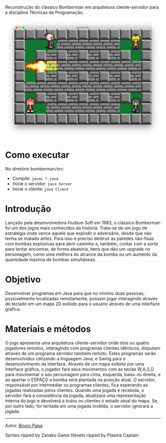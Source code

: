 Reconstrução do clássico Bomberman em arquitetura cliente-servidor para a disciplina Técnicas de Programação.

![Interface gráfica do jogo](./images/screenshot.png)

# Como executar
No diretório bomberman/src:
- Compile: `javac *.java`
- Inicie o servidor: `java Server`
- Inicie o cliente: `java Client`

# Introdução
Lançado pela desenvolvedora Hudson Soft em 1983, o clássico Bomberman foi um dos jogos mais conhecidos da história.
Trata-se de um jogo de estratégia onde vence aquele que explodir o adversário, desde que não tenha se matado antes. Para isso é preciso destruir as paredes não-fixas com bombas explosivas para abrir caminho e, também, contar com a sorte para tentar encontrar, de forma aleatória, itens que dão um upgrade no personagem, como uma melhora do alcance da bomba ou um aumento da quantidade máxima de bombas simultâneas.

# Objetivo
Desenvolver programas em Java para que no mínimo duas pessoas, possivelmente localizadas remotamente, possam jogar interagindo através do teclado em um mapa 2D exibido para o usuário através de uma interface gráfica.

# Materiais e métodos
O jogo apresenta uma arquitetura cliente-servidor onde dois ou quatro jogadores remotos, interagindo com programas clientes idênticos, disputam através de um programa servidor também remoto. Estes programas serão desenvolvidos utilizando a linguagem Java, e Swing para o desenvolvimento da interface.
Através de um mapa exibido por uma interface gráfica, o jogador fará seus movimentos com as teclas W,A,S,D para movimentar o seu personagem para cima, esquerda, baixo ou direita, e ao apertar o ESPAÇO a bomba será plantada na posição atual. O servidor, responsável por intermediar os programas clientes, fica esperando as jogadas realizadas pelos clientes. Quando uma jogada é recebida, o servidor fará a consistência da jogada, atualizará uma representação interna do jogo e devolverá a todos os clientes o estado atual do mapa. Se, por outro lado, for tentada em uma jogada inválida, o servidor ignorará a jogada.



------

Autor: [Bruno Papa](https://github.com/brnpapa)

Sprites ripped by Zanaku
Game tilesets ripped by Plasma Captain